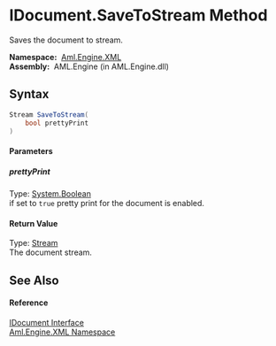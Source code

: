 IDocument.SaveToStream Method
=============================
Saves the document to stream.

  **Namespace:**  [Aml.Engine.XML][1]  
  **Assembly:**  AML.Engine (in AML.Engine.dll)

Syntax
------

```csharp
Stream SaveToStream(
	bool prettyPrint
)
```

#### Parameters

##### *prettyPrint*
Type: [System.Boolean][2]  
if set to `true` pretty print for the document is enabled.

#### Return Value
Type: [Stream][3]  
The document stream.

See Also
--------

#### Reference
[IDocument Interface][4]  
[Aml.Engine.XML Namespace][1]  

[1]: ../README.md
[2]: https://docs.microsoft.com/dotnet/api/system.boolean
[3]: https://docs.microsoft.com/dotnet/api/system.io.stream
[4]: README.md
[5]: https://www.automationml.org
[6]: ../../icons/logoShade.png